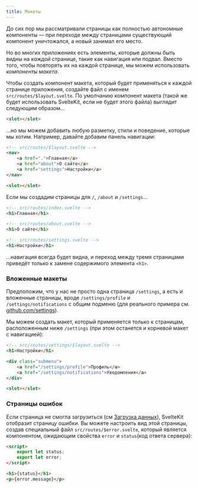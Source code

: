 ```yaml
---
title: Макеты
---
```


До сих пор мы рассматривали страницы как полностью автономные компоненты — при переходе между страницами существующий компонент уничтожался, а новый занимал его место.

Но во многих приложениях есть элементы, которые должны быть видны на _каждой_ странице, такие как навигация или подвал. Вместо того, чтобы повторять их на каждой странице, мы можем использовать _компоненты макета_.

Чтобы создать компонент макета, который будет применяться к каждой странице приложения, создайте файл с именем `src/routes/$layout.svelte`. По умолчанию компонент макета (такой же будет использовать SvelteKit, если не будет этого файла) выглядит следующим образом...

```html
<slot></slot>
```

...но мы можем добавить любую разметку, стили и поведение, которые мы хотим. Например, давайте добавим панель навигации:

```html
<!-- src/routes/$layout.svelte -->
<nav>
	<a href=".">Главная</a>
	<a href="about">О сайте</a>
	<a href="settings">Настройки</a>
</nav>

<slot></slot>
```

Если мы создадим страницы для `/`, `/about` и `/settings`...

```html
<!-- src/routes/index.svelte -->
<h1>Главная</h1>
```

```html
<!-- src/routes/about.svelte -->
<h1>О сайте</h1>
```

```html
<!-- src/routes/settings.svelte -->
<h1>Настройки</h1>
```

...навигация всегда будет видна, и переход между тремя страницами приведёт только к замене содержимого элемента `<h1>`.

### Вложенные макеты

Предположим, что у нас не просто одна страница `/settings`, а есть и вложенные страницы, вроде `/settings/profile` и `/settings/notifications` с общим подменю (для реального примера см. [github.com/settings](https://github.com/settings)).

Мы можем создать макет, который применяется только к страницам, расположенным ниже `/settings` (при этом останется и корневой макет с навигацией):

```html
<!-- src/routes/settings/$layout.svelte -->
<h1>Настройки</h1>

<div class="submenu">
	<a href="/settings/profile">Профиль</a>
	<a href="/settings/notifications">Уведомления</a>
</div>

<slot></slot>
```


### Страницы ошибок

Если страница не смогла загрузиться (см [Загрузка данных](#загрузка-данных)), SvelteKit отобразит страницу ошибки. Вы можете настроить вид этой страницы, создав специальный файл `src/routes/$error.svelte`, который является компонентом, ожидающим свойства `error` и `status`(код ответа сервера):

```html
<script>
	export let status;
	export let error;
</script>

<h1>{status}</h1>
<p>{error.message}</p>
```